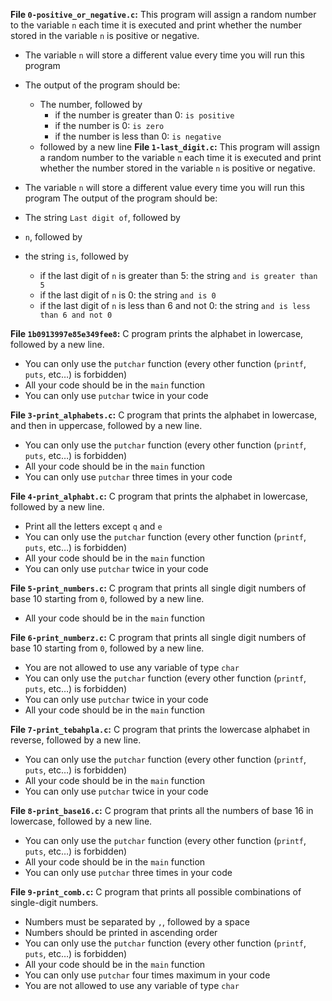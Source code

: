 **File `0-positive_or_negative.c`:** This program will assign a random number to the variable  `n`  each time it is executed and print whether the number stored in the variable  `n`  is positive or negative.

-   The variable  `n`  will store a different value every time you will run this program
-   The output of the program should be:
    -   The number, followed by
        -   if the number is greater than 0:  `is positive`
        -   if the number is 0:  `is zero`
        -   if the number is less than 0:  `is negative`
    -   followed by a new line
**File `1-last_digit.c`:** This program will assign a random number to the variable  `n`  each time it is executed and print whether the number stored in the variable  `n`  is positive or negative.

-   The variable  `n`  will store a different value every time you will run this program
The output of the program should be:

-   The string  `Last digit of`, followed by
-   `n`, followed by
-   the string  `is`, followed by
    -   if the last digit of  `n`  is greater than 5: the string  `and is greater than 5`
    -   if the last digit of  `n`  is 0: the string  `and is 0`
    -   if the last digit of  `n`  is less than 6 and not 0: the string  `and is less than 6 and not 0`

**File `1b0913997e85e349fee8`:** C program prints the alphabet in lowercase, followed by a new line.

-   You can only use the  `putchar`  function (every other function (`printf`,  `puts`, etc…) is forbidden)
-   All your code should be in the  `main`  function
-   You can only use  `putchar`  twice in your code

**File `3-print_alphabets.c`:** C program that prints the alphabet in lowercase, and then in uppercase, followed by a new line.

-   You can only use the  `putchar`  function (every other function (`printf`,  `puts`, etc…) is forbidden)
-   All your code should be in the  `main`  function
-   You can only use  `putchar`  three times in your code

**File `4-print_alphabt.c`:** C program that prints the alphabet in lowercase, followed by a new line.

-   Print all the letters except  `q`  and  `e`
-   You can only use the  `putchar`  function (every other function (`printf`,  `puts`, etc…) is forbidden)
-   All your code should be in the  `main`  function
-   You can only use  `putchar`  twice in your code

**File `5-print_numbers.c`:** C program that prints all single digit numbers of base 10 starting from  `0`, followed by a new line.

-   All your code should be in the  `main`  function

**File `6-print_numberz.c`:** C program that prints all single digit numbers of base 10 starting from  `0`, followed by a new line.

-   You are not allowed to use any variable of type  `char`
-   You can only use the  `putchar`  function (every other function (`printf`,  `puts`, etc…) is forbidden)
-   You can only use  `putchar`  twice in your code
-   All your code should be in the  `main`  function

**File `7-print_tebahpla.c`:** C program that prints the lowercase alphabet in reverse, followed by a new line.

-   You can only use the  `putchar`  function (every other function (`printf`,  `puts`, etc…) is forbidden)
-   All your code should be in the  `main`  function
-   You can only use  `putchar`  twice in your code

**File `8-print_base16.c`:** C program that prints all the numbers of base 16 in lowercase, followed by a new line.

-   You can only use the  `putchar`  function (every other function (`printf`,  `puts`, etc…) is forbidden)
-   All your code should be in the  `main`  function
-   You can only use  `putchar`  three times in your code

**File `9-print_comb.c`:** C program that prints all possible combinations of single-digit numbers.

-   Numbers must be separated by  `,`, followed by a space
-   Numbers should be printed in ascending order
-   You can only use the  `putchar`  function (every other function (`printf`,  `puts`, etc…) is forbidden)
-   All your code should be in the  `main`  function
-   You can only use  `putchar`  four times maximum in your code
-   You are not allowed to use any variable of type  `char`

